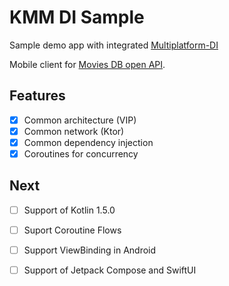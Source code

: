 # KMM DI Sample
Sample demo app with integrated [Multiplatform-DI](https://github.com/anioutkazharkova/di-multiplatform-lib)

Mobile client for [Movies DB open API](https://www.themoviedb.org).

## Features 

- [X] Common architecture (VIP)
- [X] Common network (Ktor)
- [X] Common dependency injection
- [X] Coroutines for concurrency

## Next
- [ ] Support of Kotlin 1.5.0
- [ ] Suport Coroutine Flows 
- [ ] Support ViewBinding in Android
- [ ] Support of Jetpack Compose and SwiftUI

